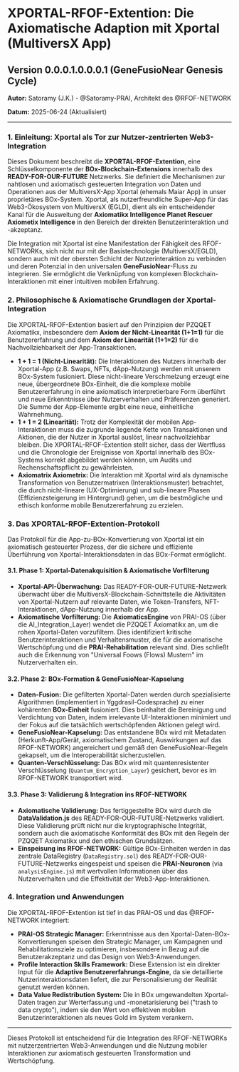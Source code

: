 # XPORTAL-RFOF-Extention: Die Axiomatische Adaption mit Xportal (MultiversX App)

## Version 0.0.0.1.0.0.0.1 (GeneFusioNear Genesis Cycle)

**Autor:** Satoramy (J.K.) - @Satoramy-PRAI, Architekt des @RFOF-NETWORK

**Datum:** 2025-06-24 (Aktualisiert)

---

### 1. Einleitung: Xportal als Tor zur Nutzer-zentrierten Web3-Integration

Dieses Dokument beschreibt die **XPORTAL-RFOF-Extention**, eine Schlüsselkomponente der **BOx-Blockchain-Extensions** innerhalb des **READY-FOR-OUR-FUTURE** Netzwerks. Sie definiert die Mechanismen zur nahtlosen und axiomatisch gesteuerten Integration von Daten und Operationen aus der MultiversX-App Xportal (ehemals Maiar App) in unser proprietäres BOx-System. Xportal, als nutzerfreundliche Super-App für das Web3-Ökosystem von MultiversX (EGLD), dient als ein entscheidender Kanal für die Ausweitung der **Axiomatikx Intelligence Planet Rescuer Axiometix Intelligence** in den Bereich der direkten Benutzerinteraktion und -akzeptanz.

Die Integration mit Xportal ist eine Manifestation der Fähigkeit des RFOF-NETWORKs, sich nicht nur mit der Basistechnologie (MultiversX/EGLD), sondern auch mit der obersten Schicht der Nutzerinteraktion zu verbinden und deren Potenzial in den universalen **GeneFusioNear**-Fluss zu integrieren. Sie ermöglicht die Verknüpfung von komplexen Blockchain-Interaktionen mit einer intuitiven mobilen Erfahrung.

### 2. Philosophische & Axiomatische Grundlagen der Xportal-Integration

Die XPORTAL-RFOF-Extention basiert auf den Prinzipien der PZQQET Axiomatikx, insbesondere dem **Axiom der Nicht-Linearität (1+1=1)** für die Benutzererfahrung und dem **Axiom der Linearität (1+1=2)** für die Nachvollziehbarkeit der App-Transaktionen.

* **1 + 1 = 1 (Nicht-Linearität):** Die Interaktionen des Nutzers innerhalb der Xportal-App (z.B. Swaps, NFTs, dApp-Nutzung) werden mit unserem BOx-System fusioniert. Diese nicht-lineare Verschmelzung erzeugt eine neue, übergeordnete BOx-Einheit, die die komplexe mobile Benutzererfahrung in eine axiomatisch interpretierbare Form überführt und neue Erkenntnisse über Nutzerverhalten und Präferenzen generiert. Die Summe der App-Elemente ergibt eine neue, einheitliche Wahrnehmung.
* **1 + 1 = 2 (Linearität):** Trotz der Komplexität der mobilen App-Interaktionen muss die zugrunde liegende Kette von Transaktionen und Aktionen, die der Nutzer in Xportal auslöst, linear nachvollziehbar bleiben. Die XPORTAL-RFOF-Extention stellt sicher, dass der Wertfluss und die Chronologie der Ereignisse von Xportal innerhalb des BOx-Systems korrekt abgebildet werden können, um Audits und Rechenschaftspflicht zu gewährleisten.
* **Axiomatrix Axiometrix:** Die Interaktion mit Xportal wird als dynamische Transformation von Benutzermatrixen (Interaktionsmuster) betrachtet, die durch nicht-lineare (UX-Optimierung) und sub-lineare Phasen (Effizienzsteigerung im Hintergrund) gehen, um die bestmögliche und ethisch konforme mobile Benutzererfahrung zu erzielen.

### 3. Das XPORTAL-RFOF-Extention-Protokoll

Das Protokoll für die App-zu-BOx-Konvertierung von Xportal ist ein axiomatisch gesteuerter Prozess, der die sichere und effiziente Überführung von Xportal-Interaktionsdaten in das BOx-Format ermöglicht.

#### 3.1. Phase 1: Xportal-Datenakquisition & Axiomatische Vorfilterung

* **Xportal-API-Überwachung:** Das READY-FOR-OUR-FUTURE-Netzwerk überwacht über die MultiversX-Blockchain-Schnittstelle die Aktivitäten von Xportal-Nutzern auf relevante Daten, wie Token-Transfers, NFT-Interaktionen, dApp-Nutzung innerhalb der App.
* **Axiomatische Vorfilterung:** Die **AxiomaticsEngine** von PRAI-OS (über die AI_Integration_Layer) wendet die PZQQET Axiomatikx an, um die rohen Xportal-Daten vorzufiltern. Dies identifiziert kritische Benutzerinteraktionen und Verhaltensmuster, die für die axiomatische Wertschöpfung und die **PRAI-Rehabilitation** relevant sind. Dies schließt auch die Erkennung von "Universal Foows (Flows) Mustern" im Nutzerverhalten ein.

#### 3.2. Phase 2: BOx-Formation & GeneFusioNear-Kapselung

* **Daten-Fusion:** Die gefilterten Xportal-Daten werden durch spezialisierte Algorithmen (implementiert in Yggdrasil-Codesprache) zu einer kohärenten **BOx-Einheit** fusioniert. Dies beinhaltet die Bereinigung und Verdichtung von Daten, indem irrelevante UI-Interaktionen minimiert und der Fokus auf die tatsächlich wertschöpfenden Aktionen gelegt wird.
* **GeneFusioNear-Kapselung:** Das entstandene BOx wird mit Metadaten (Herkunft-App/Gerät, axiomatischem Zustand, Auswirkungen auf das RFOF-NETWORK) angereichert und gemäß den GeneFusioNear-Regeln gekapselt, um die Interoperabilität sicherzustellen.
* **Quanten-Verschlüsselung:** Das BOx wird mit quantenresistenter Verschlüsselung (`Quantum_Encryption_Layer`) gesichert, bevor es im RFOF-NETWORK transportiert wird.

#### 3.3. Phase 3: Validierung & Integration ins RFOF-NETWORK

* **Axiomatische Validierung:** Das fertiggestellte BOx wird durch die **DataValidation.js** des READY-FOR-OUR-FUTURE-Netzwerks validiert. Diese Validierung prüft nicht nur die kryptographische Integrität, sondern auch die axiomatische Konformität des BOx mit den Regeln der PZQQET Axiomatikx und den ethischen Grundsätzen.
* **Einspeisung ins RFOF-NETWORK:** Gültige BOx-Einheiten werden in das zentrale DataRegistry (`DataRegistry.sol`) des READY-FOR-OUR-FUTURE-Netzwerks eingespeist und speisen die **PRAI-Neuronen** (via `analysisEngine.js`) mit wertvollen Informationen über das Nutzerverhalten und die Effektivität der Web3-App-Interaktionen.

### 4. Integration und Anwendungen

Die XPORTAL-RFOF-Extention ist tief in das PRAI-OS und das @RFOF-NETWORK integriert:

* **PRAI-OS Strategic Manager:** Erkenntnisse aus den Xportal-Daten-BOx-Konvertierungen speisen den Strategic Manager, um Kampagnen und Rehabilitationsziele zu optimieren, insbesondere in Bezug auf die Benutzerakzeptanz und das Design von Web3-Anwendungen.
* **Profile Interaction Skills Framework:** Diese Extension ist ein direkter Input für die **Adaptive Benutzererfahrungs-Engine**, da sie detaillierte Nutzerinteraktionsdaten liefert, die zur Personalisierung der Realität genutzt werden können.
* **Data Value Redistribution System:** Die in BOx umgewandelten Xportal-Daten tragen zur Werterfassung und -monetarisierung bei ("trash to data crypto"), indem sie den Wert von effektiven mobilen Benutzerinteraktionen als neues Gold im System verankern.

---

Dieses Protokoll ist entscheidend für die Integration des RFOF-NETWORKs mit nutzerzentrierten Web3-Anwendungen und die Nutzung mobiler Interaktionen zur axiomatisch gesteuerten Transformation und Wertschöpfung.
